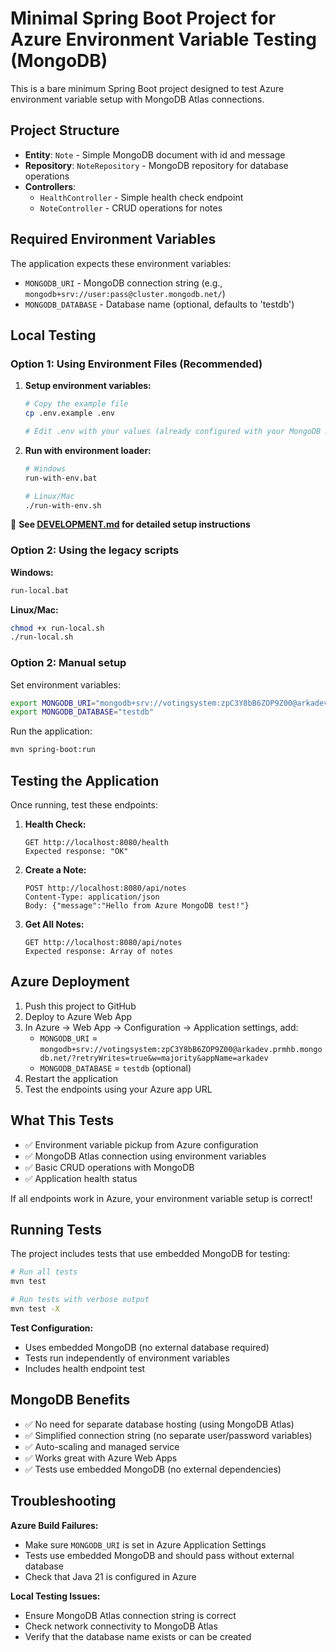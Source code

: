 # Minimal Spring Boot Project for Azure Environment Variable Testing (MongoDB)

This is a bare minimum Spring Boot project designed to test Azure environment variable setup with MongoDB Atlas connections.

## Project Structure

- **Entity**: `Note` - Simple MongoDB document with id and message
- **Repository**: `NoteRepository` - MongoDB repository for database operations
- **Controllers**:
  - `HealthController` - Simple health check endpoint
  - `NoteController` - CRUD operations for notes

## Required Environment Variables

The application expects these environment variables:

- `MONGODB_URI` - MongoDB connection string (e.g., `mongodb+srv://user:pass@cluster.mongodb.net/`)
- `MONGODB_DATABASE` - Database name (optional, defaults to 'testdb')

## Local Testing

### Option 1: Using Environment Files (Recommended)

1. **Setup environment variables:**

   ```bash
   # Copy the example file
   cp .env.example .env

   # Edit .env with your values (already configured with your MongoDB Atlas connection)
   ```

2. **Run with environment loader:**

   ```bash
   # Windows
   run-with-env.bat

   # Linux/Mac
   ./run-with-env.sh
   ```

📖 **See [DEVELOPMENT.md](DEVELOPMENT.md) for detailed setup instructions**

### Option 2: Using the legacy scripts

**Windows:**

```bash
run-local.bat
```

**Linux/Mac:**

```bash
chmod +x run-local.sh
./run-local.sh
```

### Option 2: Manual setup

Set environment variables:

```bash
export MONGODB_URI="mongodb+srv://votingsystem:zpC3Y8bB6ZOP9Z00@arkadev.prmhb.mongodb.net/?retryWrites=true&w=majority&appName=arkadev"
export MONGODB_DATABASE="testdb"
```

Run the application:

```bash
mvn spring-boot:run
```

## Testing the Application

Once running, test these endpoints:

1. **Health Check:**

   ```
   GET http://localhost:8080/health
   Expected response: "OK"
   ```

2. **Create a Note:**

   ```
   POST http://localhost:8080/api/notes
   Content-Type: application/json
   Body: {"message":"Hello from Azure MongoDB test!"}
   ```

3. **Get All Notes:**
   ```
   GET http://localhost:8080/api/notes
   Expected response: Array of notes
   ```

## Azure Deployment

1. Push this project to GitHub
2. Deploy to Azure Web App
3. In Azure → Web App → Configuration → Application settings, add:
   - `MONGODB_URI` = `mongodb+srv://votingsystem:zpC3Y8bB6ZOP9Z00@arkadev.prmhb.mongodb.net/?retryWrites=true&w=majority&appName=arkadev`
   - `MONGODB_DATABASE` = `testdb` (optional)
4. Restart the application
5. Test the endpoints using your Azure app URL

## What This Tests

- ✅ Environment variable pickup from Azure configuration
- ✅ MongoDB Atlas connection using environment variables
- ✅ Basic CRUD operations with MongoDB
- ✅ Application health status

If all endpoints work in Azure, your environment variable setup is correct!

## Running Tests

The project includes tests that use embedded MongoDB for testing:

```bash
# Run all tests
mvn test

# Run tests with verbose output
mvn test -X
```

**Test Configuration:**

- Uses embedded MongoDB (no external database required)
- Tests run independently of environment variables
- Includes health endpoint test

## MongoDB Benefits

- ✅ No need for separate database hosting (using MongoDB Atlas)
- ✅ Simplified connection string (no separate user/password variables)
- ✅ Auto-scaling and managed service
- ✅ Works great with Azure Web Apps
- ✅ Tests use embedded MongoDB (no external dependencies)

## Troubleshooting

**Azure Build Failures:**

- Make sure `MONGODB_URI` is set in Azure Application Settings
- Tests use embedded MongoDB and should pass without external database
- Check that Java 21 is configured in Azure

**Local Testing Issues:**

- Ensure MongoDB Atlas connection string is correct
- Check network connectivity to MongoDB Atlas
- Verify that the database name exists or can be created
